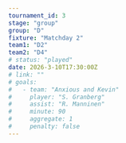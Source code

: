 ```yaml
---
tournament_id: 3
stage: "group"
group: "D"
fixture: "Matchday 2"
team1: "D2"
team2: "D4"
# status: "played"
date: 2026-3-10T17:30:00Z
# link: ""
# goals:
#   - team: "Anxious and Kevin"
#     player: "S. Granberg"
#     assist: "R. Manninen"
#     minute: 90
#     aggregate: 1
#     penalty: false
---
```

